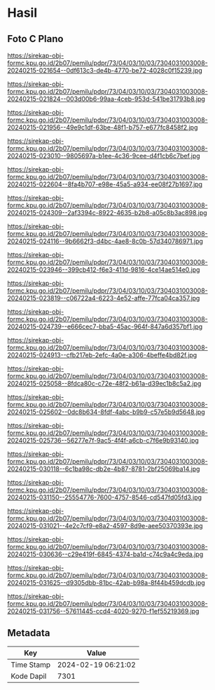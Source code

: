 # Hasil

## Foto C Plano

https://sirekap-obj-formc.kpu.go.id/2b07/pemilu/pdpr/73/04/03/10/03/7304031003008-20240215-021654--0df613c3-de4b-4770-be72-4028c0f15239.jpg

https://sirekap-obj-formc.kpu.go.id/2b07/pemilu/pdpr/73/04/03/10/03/7304031003008-20240215-021824--003d00b6-99aa-4ceb-953d-541be31793b8.jpg

https://sirekap-obj-formc.kpu.go.id/2b07/pemilu/pdpr/73/04/03/10/03/7304031003008-20240215-021956--49e9c1df-63be-48f1-b757-e677fc8458f2.jpg

https://sirekap-obj-formc.kpu.go.id/2b07/pemilu/pdpr/73/04/03/10/03/7304031003008-20240215-023010--9805697a-b1ee-4c36-9cee-d4f1cb6c7bef.jpg

https://sirekap-obj-formc.kpu.go.id/2b07/pemilu/pdpr/73/04/03/10/03/7304031003008-20240215-022604--8fa4b707-e98e-45a5-a934-ee08f27b1697.jpg

https://sirekap-obj-formc.kpu.go.id/2b07/pemilu/pdpr/73/04/03/10/03/7304031003008-20240215-024309--2af3394c-8922-4635-b2b8-a05c8b3ac898.jpg

https://sirekap-obj-formc.kpu.go.id/2b07/pemilu/pdpr/73/04/03/10/03/7304031003008-20240215-024116--9b6662f3-d4bc-4ae8-8c0b-57d340786971.jpg

https://sirekap-obj-formc.kpu.go.id/2b07/pemilu/pdpr/73/04/03/10/03/7304031003008-20240215-023946--399cb412-f6e3-411d-9816-4ce14ae514e0.jpg

https://sirekap-obj-formc.kpu.go.id/2b07/pemilu/pdpr/73/04/03/10/03/7304031003008-20240215-023819--c06722a4-6223-4e52-affe-77fca04ca357.jpg

https://sirekap-obj-formc.kpu.go.id/2b07/pemilu/pdpr/73/04/03/10/03/7304031003008-20240215-024739--e666cec7-bba5-45ac-964f-847a6d357bf1.jpg

https://sirekap-obj-formc.kpu.go.id/2b07/pemilu/pdpr/73/04/03/10/03/7304031003008-20240215-024913--cfb217eb-2efc-4a0e-a306-4beffe4bd82f.jpg

https://sirekap-obj-formc.kpu.go.id/2b07/pemilu/pdpr/73/04/03/10/03/7304031003008-20240215-025058--8fdca80c-c72e-48f2-b61a-d39ec1b8c5a2.jpg

https://sirekap-obj-formc.kpu.go.id/2b07/pemilu/pdpr/73/04/03/10/03/7304031003008-20240215-025602--0dc8b634-8fdf-4abc-b9b9-c57e5b9d5648.jpg

https://sirekap-obj-formc.kpu.go.id/2b07/pemilu/pdpr/73/04/03/10/03/7304031003008-20240215-025736--56277e7f-9ac5-4f4f-a6cb-c7f6e9b93140.jpg

https://sirekap-obj-formc.kpu.go.id/2b07/pemilu/pdpr/73/04/03/10/03/7304031003008-20240215-030118--6c1ba98c-db2e-4b87-8781-2bf25069ba14.jpg

https://sirekap-obj-formc.kpu.go.id/2b07/pemilu/pdpr/73/04/03/10/03/7304031003008-20240215-031150--25554776-7600-4757-8546-cd547fd05fd3.jpg

https://sirekap-obj-formc.kpu.go.id/2b07/pemilu/pdpr/73/04/03/10/03/7304031003008-20240215-031021--4e2c7cf9-e8a2-4597-8d9e-aee50370393e.jpg

https://sirekap-obj-formc.kpu.go.id/2b07/pemilu/pdpr/73/04/03/10/03/7304031003008-20240215-030636--c29e419f-6845-4374-ba1d-c74c9a4c9eda.jpg

https://sirekap-obj-formc.kpu.go.id/2b07/pemilu/pdpr/73/04/03/10/03/7304031003008-20240215-031625--d9305dbb-81bc-42ab-b98a-8f44b459dcdb.jpg

https://sirekap-obj-formc.kpu.go.id/2b07/pemilu/pdpr/73/04/03/10/03/7304031003008-20240215-031756--57611445-ccd4-4020-9270-f1ef55219369.jpg


## Metadata

| Key        | Value               |
| ---------- | ------------------- |
| Time Stamp | 2024-02-19 06:21:02 |
| Kode Dapil | 7301                |



